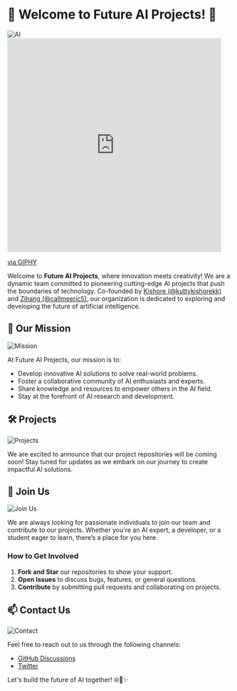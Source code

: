 

# 🌟 Welcome to Future AI Projects! 🌟

![AI](https://media.giphy.com/media/3o7aD5tv1ogNBtDhDi/giphy.gif) <iframe src="https://giphy.com/embed/YS57N6teaevJASvcMA" width="480" height="480" style="" frameBorder="0" class="giphy-embed" allowFullScreen></iframe><p><a href="https://giphy.com/gifs/loop-brain-electricity-YS57N6teaevJASvcMA">via GIPHY</a></p>

Welcome to **Future AI Projects**, where innovation meets creativity! We are a dynamic team committed to pioneering cutting-edge AI projects that push the boundaries of technology. Co-founded by [Kishore (@kuttykishorekk)](https://github.com/kuttykishorekk) and [Zihang (@callmeeric5)](https://github.com/callmeeric5), our organization is dedicated to exploring and developing the future of artificial intelligence.

## 🚀 Our Mission

![Mission](https://media.giphy.com/media/l0HlVTQpnzG0PWLkY/giphy.gif)

At Future AI Projects, our mission is to:

- Develop innovative AI solutions to solve real-world problems.
- Foster a collaborative community of AI enthusiasts and experts.
- Share knowledge and resources to empower others in the AI field.
- Stay at the forefront of AI research and development.

## 🛠️ Projects

![Projects](https://media.giphy.com/media/xUPGcdhiQvVhATAv20/giphy.gif)

We are excited to announce that our project repositories will be coming soon! Stay tuned for updates as we embark on our journey to create impactful AI solutions.

## 🌈 Join Us

![Join Us](https://media.giphy.com/media/l0HlVQbU5uSZxNoGI/giphy.gif)

We are always looking for passionate individuals to join our team and contribute to our projects. Whether you're an AI expert, a developer, or a student eager to learn, there’s a place for you here.

### How to Get Involved

1. **Fork and Star** our repositories to show your support.
2. **Open Issues** to discuss bugs, features, or general questions.
3. **Contribute** by submitting pull requests and collaborating on projects.

## 📫 Contact Us

![Contact](https://media.giphy.com/media/26DN6TdlKpiL3k49G/giphy.gif)

Feel free to reach out to us through the following channels:

- [GitHub Discussions](https://github.com/orgs/Future-AI-Projects/discussions)
- [Twitter](https://twitter.com/your_twitter_handle)

Let's build the future of AI together! 🌐🤖✨
